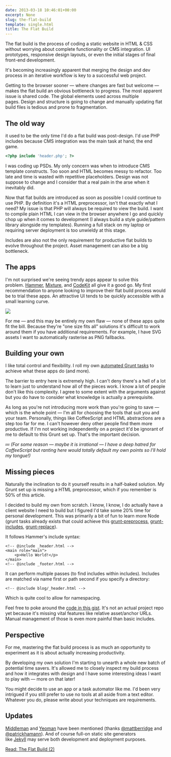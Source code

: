 ```yaml
---
date: 2013-03-18 10:46:01+00:00
excerpt: None
slug: the-flat-build
template: single.html
title: The Flat Build
---
```


The flat build is the process of coding a static website in HTML & CSS without worrying about complete functionality or CMS integration. UI prototypes, responsive design layouts, or even the initial stages of final front-end development.

It's becoming increasingly apparent that merging the design and dev process in an iterative workflow is key to a successful web project.

Getting to the browser sooner — where changes are fast but welcome — makes the flat build an obvious bottleneck to progress. The most apparent issue is shared code. The global elements used across multiple pages. Design and structure is going to change and manually updating flat build files is tedious and prone to fragmentation.

## The old way

it used to be the only time I'd do a flat build was post-design. I'd use PHP includes because CMS integration was the main task at hand; the end game.

````php
<?php include 'header.php'; ?>
````

I was coding up PSDs. My only concern was when to introduce CMS template constructs. Too soon and HTML becomes messy to refactor. Too late and time is wasted with repetitive placeholders. Design was not suppose to change and I consider that a real pain in the arse when it inevitably did.

Now that flat builds are introduced as soon as possible I could continue to use PHP. By definition it's a HTML preprocessor, isn't that exactly what I need? My issue is that PHP will always be required to view the build. I want to compile plain HTML I can view in the browser anywhere I go and quickly chop up when it comes to development (I always build a style guide/pattern library alongside my templates). Running a full stack on my laptop or requiring server deployment is too unwieldy at this stage.

Includes are also not the only requirement for productive flat builds to evolve throughout the project. Asset management can also be a big bottleneck.

## The apps

I'm not surprised we're seeing trendy apps appear to solve this problem. [Hammer](http://hammerformac.com/), [Mixture](http://mixture.io/), and [CodeKit](http://incident57.com/codekit/) all give it a good go. My first recommendation to anyone looking to improve their flat build process would be to trial these apps. An attractive UI tends to be quickly accessible with a small learning curve.

![](/images/blog/2013/hammer-for-mac.png)

For me — and this may be entirely my own flaw — none of these apps quite fit the bill. Because they're "one size fits all" solutions it's difficult to work around them if you have additional requirements. For example, I have SVG assets I want to automatically rasterise as PNG fallbacks.

## Building your own

I like total control and flexibility. I roll my own [automated Grunt tasks](/2013/03/12/automation/) to achieve what these apps do (and more).

The barrier to entry here is extremely high. I can't deny there's a hell of a lot to learn just to understand how all of the pieces work. I know a lot of people don't like this complexity. I agree to some extent with the arguments against but you do have to consider what knowledge is actually a prerequisite.

As long as you're not introducing more work than you're going to save — which is the whole point — I'm all for choosing the tools that suit you and your team. Personally, things like CoffeeScript and HTML abstractions are a step too far for me. I can't however deny other people find them more productive. If I'm not working independently on a project it'd be ignorant of me to default to this Grunt set up. That's the important decision.

💤 _(For some reason — maybe it is irrational — I have a deep hatred for CoffeeScript but ranting here would totally default my own points so I'll hold my tongue!)_

## Missing pieces

Naturally the inclination to do it yourself results in a half-baked solution. My Grunt set up is missing a HTML preprocessor, which if you remember is 50% of this article.

I decided to build my own from scratch. I know, I know, I do actually have a client website I need to build but I figured I'd take some 20% time for personal development. This was primarily a bit of fun to learn more Node (grunt tasks already exists that could achieve this [grunt-preprocess](https://github.com/onehealth/grunt-preprocess/), [grunt-includes](https://github.com/vanetix/grunt-includes), [grunt-replace](https://github.com/outaTiME/grunt-replace)).

It follows Hammer's include syntax:

````markup
<!-- @include _header.html -->
<main role="main">
    <p>Hello World!</p>
</main>
<!-- @include _footer.html -->
````

It can perform multiple passes (to find includes within includes). Includes are matched via name first or path second if you specify a directory:

````markup
<!-- @include blog/_header.html -->
````

Which is quite cool to allow for namespacing.

Feel free to poke around the [code in this gist](https://gist.github.com/dbushell/5186122). It's not an actual project repo yet because it's missing vital features like relative asset/anchor URLs. Manual management of those is even more painful than basic includes.

## Perspective

For me, mastering the flat build process is as much an opportunity to experiment as it is about actually increasing productivity.

By developing my own solution I'm starting to unearth a whole new batch of potential time savers. It's allowed me to closely inspect my build process and how it integrates with design and I have some interesting ideas I want to play with — more on that later!

You might decide to use an app or a task automator like me. I'd been very intrigued if you still prefer to use no tools at all aside from a text editor. Whatever you do, please write about your techniques are requirements.

## Updates

[Middleman](http://middlemanapp.com/) and [Yeoman](http://yeoman.io/) have been mentioned (thanks [@mattberridge](http://twitter.com/mattberridge) and [@patrickhamann](http://twitter.com/patrickhamann)). And of course full-on static site generators like [Jekyll](https://github.com/mojombo/jekyllJekyll) may serve both development and deployment purposes.

[Read: The Flat Build (2)](/2013/04/05/the-flat-build-2/)
